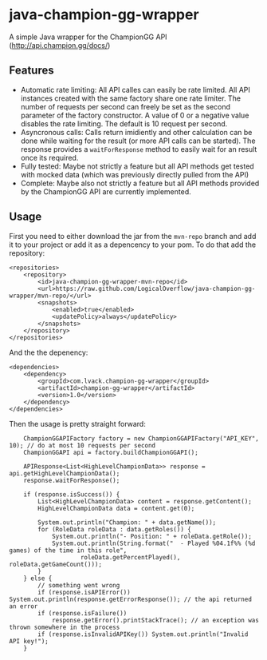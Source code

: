 # java-champion-gg-wrapper
A simple Java wrapper for the ChampionGG API (http://api.champion.gg/docs/)

## Features
* Automatic rate limiting: All API calles can easily be rate limited. All API instances created with the same factory share one rate limiter. The number of requests per second can freely be set as the second parameter of the factory constructor. A value of 0 or a negative value disables the rate limiting. The default is 10 request per second.
* Asyncronous calls: Calls return imidiently and other calculation can be done while waiting for the result (or more API calls can be started). The response provides a `waitForResponse` method to easily wait for an result once its required.
* Fully tested: Maybe not strictly a feature but all API methods get tested with mocked data (which was previously directly pulled from the API)
* Complete: Maybe also not strictly a feature but all API methods provided by the ChampionGG API are currently implemented.

## Usage
First you need to either download the jar from the `mvn-repo` branch and add it to your project or add it as a depencency to your pom. To do that add the repository:
```
<repositories>
	<repository>
		<id>java-champion-gg-wrapper-mvn-repo</id>
		<url>https://raw.github.com/LogicalOverflow/java-champion-gg-wrapper/mvn-repo/</url>
		<snapshots>
			<enabled>true</enabled>
			<updatePolicy>always</updatePolicy>
		</snapshots>
	</repository>
</repositories>
```
And the the depenency:
```
<dependencies>
	<dependency>
		<groupId>com.lvack.champion-gg-wrapper</groupId>
		<artifactId>champion-gg-wrapper</artifactId>
		<version>1.0</version>
	</dependency>
</dependencies>
```

Then the usage is pretty straight forward:
```
	ChampionGGAPIFactory factory = new ChampionGGAPIFactory("API_KEY", 10); // do at most 10 requests per second
	ChampionGGAPI api = factory.buildChampionGGAPI();

	APIResponse<List<HighLevelChampionData>> response = api.getHighLevelChampionData();
	response.waitForResponse();

	if (response.isSuccess()) {
		List<HighLevelChampionData> content = response.getContent();
		HighLevelChampionData data = content.get(0);

		System.out.println("Champion: " + data.getName());
		for (RoleData roleData : data.getRoles()) {
			System.out.println("- Position: " + roleData.getRole());
			System.out.println(String.format("  - Played %04.1f%% (%d games) of the time in this role",
					roleData.getPercentPlayed(), roleData.getGameCount()));
		}
	} else {
		// something went wrong
		if (response.isAPIError()) System.out.println(response.getErrorResponse()); // the api returned an error
		if (response.isFailure())
			response.getError().printStackTrace(); // an exception was thrown somewhere in the process
		if (response.isInvalidAPIKey()) System.out.println("Invalid API key!");
	}
```

